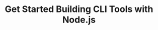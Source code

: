 ---
title: "Get Started Building CLI Tools with Node.js"
link: "https://egghead.io/courses/get-started-building-cli-tools-with-node-js-2af0caec"
cta: "Watch now"
order: 1
image:
  sourceUrl: "https://res.cloudinary.com/kc-cloud/images/f_auto,q_auto/v1658391335/Node_CLI_1000_px/Node_CLI_1000_px.webp?_i=AA&w=1080&q=75"
  altText: "egghead Node CLI logo"
---